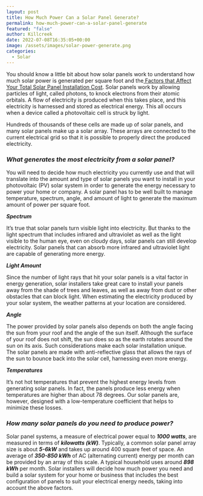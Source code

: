 ```yaml
---
layout: post
title: How Much Power Can a Solar Panel Generate?
permalink: how-much-power-can-a-solar-panel-generate
featured: "false"
author: Killcreek
date: 2022-07-08T16:35:05+00:00
image: /assets/images/solar-power-generate.png
categories:
  - Solar
---
```


You should know a little bit about how solar panels work to understand how much solar power is generated per square foot and the[ Factors that Affect Your Total Solar Panel Installation Cost](/factors-that-affect-your-total-solar-panel-installation-cost/). Solar panels work by allowing particles of light, called photons, to knock electrons from their atomic orbitals. A flow of electricity is produced when this takes place, and this electricity is harnessed and stored as electrical energy. This all occurs when a device called a photovoltaic cell is struck by light.

Hundreds of thousands of these cells are made up of solar panels, and many solar panels make up a solar array. These arrays are connected to the current electrical grid so that it is possible to properly direct the produced electricity.

### **_What generates the most electricity from a solar panel?_**

You will need to decide how much electricity you currently use and that will translate into the amount and type of solar panels you want to install in your photovoltaic (PV) solar system in order to generate the energy necessary to power your home or company. A solar panel has to be well built to manage temperature, spectrum, angle, and amount of light to generate the maximum amount of power per square foot.

**_Spectrum_**

It’s true that solar panels turn visible light into electricity. But thanks to the light spectrum that includes infrared and ultraviolet as well as the light visible to the human eye, even on cloudy days, solar panels can still develop electricity. Solar panels that can absorb more infrared and ultraviolet light are capable of generating more energy.

**_Light Amount_**

Since the number of light rays that hit your solar panels is a vital factor in energy generation, solar installers take great care to install your panels away from the shade of trees and leaves, as well as away from dust or other obstacles that can block light. When estimating the electricity produced by your solar system, the weather patterns at your location are considered.

**_Angle_**

The power provided by solar panels also depends on both the angle facing the sun from your roof and the angle of the sun itself. Although the surface of your roof does not shift, the sun does so as the earth rotates around the sun on its axis. Such considerations make each solar installation unique. The solar panels are made with anti-reflective glass that allows the rays of the sun to bounce back into the solar cell, harnessing even more energy.

**_Temperatures_**

It’s not hot temperatures that prevent the highest energy levels from generating solar panels. In fact, the panels produce less energy when temperatures are higher than about 78 degrees. Our solar panels are, however, designed with a low-temperature coefficient that helps to minimize these losses.

### **_How many solar panels do you need to produce power?_**

Solar panel systems, a measure of electrical power equal to **_1000 watts_**, are measured in terms of **_kilowatts (kW)_**. Typically, a common solar panel array size is about **_5-6kW_** and takes up around 400 square feet of space. An average of **_350-850 kWh_** of AC (alternating current) energy per month can be provided by an array of this scale. A typical household uses around **_898 kWh_** per month. Solar installers will decide how much power you need and build a solar system for your home or business that includes the best configuration of panels to suit your electrical energy needs, taking into account the above factors.
